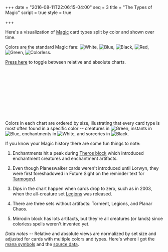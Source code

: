 +++
date = "2016-08-11T22:06:15-04:00"
seq = 3
title = "The Types of Magic"
script = true
style = true

+++

Here's a visualization of [Magic](https://en.wikipedia.org/wiki/Magic:_The_Gathering) card types split by color and shown over time. 

Colors are the standard Magic fare: 
<img class='mana-legend' src='{{< relpath "W.svg" >}}' title='White' />,
<img class='mana-legend' src='{{< relpath "U.svg" >}}' title='Blue' />,
<img class='mana-legend' src='{{< relpath "B.svg" >}}' title='Black' />,
<img class='mana-legend' src='{{< relpath "R.svg" >}}' title='Red' />,
<img class='mana-legend' src='{{< relpath "G.svg" >}}' title='Green' />,
<img class='mana-legend' src='{{< relpath "1.svg" >}}' title='Colorless' />.

<a href='#' class='toggle'>Press here</a> to toggle between relative and absolute charts.

<svg class='block'>
	<defs><linearGradient id="the-types-of-magic-grad" x1="0" y1="0" x2="0" y2="100%"><stop offset="0" stop-color="#fff" stop-opacity="1"/><stop offset="100%" stop-color="#fff" stop-opacity="0.75"/></linearGradient>
</svg>

Colors in each chart are ordered by size, illustrating that every card type is most often found in a specific color -- creatures in <img class='mana-mini' src='{{< relpath "G.svg" >}}' title='Green' />, instants in <img class='mana-mini' src='{{< relpath "U.svg" >}}' title='Blue' />, enchantments in <img class='mana-mini' src='{{< relpath "W.svg" >}}' title='White' />, and sorceries in <img class='mana-mini' src='{{< relpath "B.svg" >}}' title='Black' />.

If you know your Magic history there are some fun things to note:

1. Enchantments hit a peak during [Theros block](http://mtgsalvation.gamepedia.com/Theros_block) which introduced enchantment creatures and enchantment artifacts.

1. Even though Planeswalker cards weren't introduced until Lorwyn, they were first foreshadowed in Future Sight on the reminder text for [Tarmogoyf](http://gatherer.wizards.com/Pages/Card/Details.aspx?multiverseid=136142).

1. Dips in the chart happen when cards drop to zero, such as in 2003, when the all-creature set [Legions](https://en.wikipedia.org/wiki/Onslaught_(Magic:_The_Gathering)#Legions_2) was released.

1. There are three sets without artifacts: Torment, Legions, and Planar Chaos.

1. Mirrodin block has lots artifacts, but they're all creatures (or lands) since colorless spells weren't invented yet.

_Data notes --_ Relative and absolute views are normalized by set size and adjusted for cards with multiple colors and types. Here's where I got the [mana symbols](http://mtgsalvation.gamepedia.com/Category:Mana_symbols) and the [source data](http://mtgjson.com).
